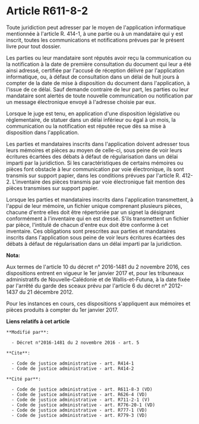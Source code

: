 # Article R611-8-2

Toute juridiction peut adresser par le moyen de l'application informatique mentionnée à l'article R. 414-1, à une partie ou à
un mandataire qui y est inscrit, toutes les communications et notifications prévues par le présent livre pour tout dossier. 

Les parties ou leur mandataire sont réputés avoir reçu la communication ou la notification à la date de première consultation
du document qui leur a été ainsi adressé, certifiée par l'accusé de réception délivré par l'application informatique, ou, à
défaut de consultation dans un délai de huit jours à compter de la date de mise à disposition du document dans l'application,
à l'issue de ce délai. Sauf demande contraire de leur part, les parties ou leur mandataire sont alertés de toute nouvelle
communication ou notification par un message électronique envoyé à l'adresse choisie par eux. 

Lorsque le juge est tenu, en application d'une disposition législative ou réglementaire, de statuer dans un délai inférieur
ou égal à un mois, la communication ou la notification est réputée reçue dès sa mise à disposition dans l'application. 

Les parties et mandataires inscrits dans l'application doivent adresser tous leurs mémoires et pièces au moyen de celle-ci,
sous peine de voir leurs écritures écartées des débats à défaut de régularisation dans un délai imparti par la juridiction.
Si les caractéristiques de certains mémoires ou pièces font obstacle à leur communication par voie électronique, ils sont
transmis sur support papier, dans les conditions prévues par l'article R. 412-2. L'inventaire des pièces transmis par voie
électronique fait mention des pièces transmises sur support papier. 

Lorsque les parties et mandataires inscrits dans l'application transmettent, à l'appui de leur mémoire, un fichier unique
comprenant plusieurs pièces, chacune d'entre elles doit être répertoriée par un signet la désignant conformément à
l'inventaire qui en est dressé. S'ils transmettent un fichier par pièce, l'intitulé de chacun d'entre eux doit être conforme
à cet inventaire. Ces obligations sont prescrites aux parties et mandataires inscrits dans l'application sous peine de voir
leurs écritures écartées des débats à défaut de régularisation dans un délai imparti par la juridiction.

**Nota:**

Aux termes de l'article 10 du décret n° 2016-1481 du 2 novembre 2016, ces dispositions entrent en vigueur le 1er janvier 2017
et, pour les tribuneaux administratifs de Nouvelle-Calédonie et de Wallis-et-Futuna, à la date fixée par l'arrêté du garde
des sceaux prévu par l'article 6 du décret n° 2012-1437 du 21 décembre 2012.

Pour les instances en cours, ces dispositions s'appliquent aux mémoires et pièces produits à compter du 1er janvier 2017.

**Liens relatifs à cet article**

	**Modifié par**:

	  - Décret n°2016-1481 du 2 novembre 2016 - art. 5

	**Cite**:

	  - Code de justice administrative - art. R414-1
	  - Code de justice administrative - art. R414-2

	**Cité par**:

	  - Code de justice administrative - art. R611-8-3 (VD)
	  - Code de justice administrative - art. R626-4 (VD)
	  - Code de justice administrative - art. R711-2-1 (V)
	  - Code de justice administrative - art. R776-20-1 (VD)
	  - Code de justice administrative - art. R777-1 (VD)
	  - Code de justice administrative - art. R779-3 (VD)
